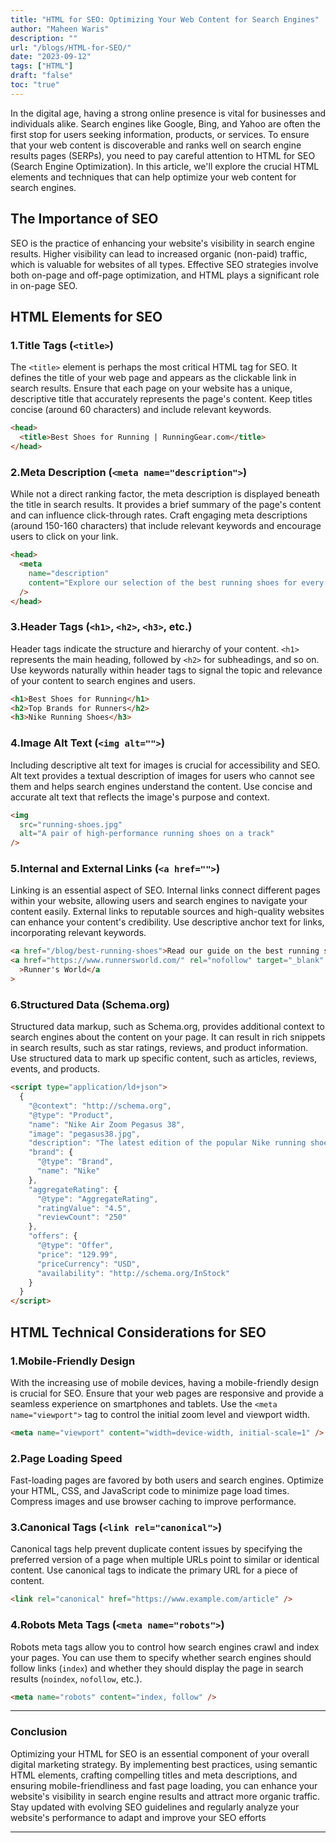 ```yaml
---
title: "HTML for SEO: Optimizing Your Web Content for Search Engines"
author: "Maheen Waris"
description: ""
url: "/blogs/HTML-for-SEO/"
date: "2023-09-12"
tags: ["HTML"]
draft: "false"
toc: "true"
---
```


In the digital age, having a strong online presence is vital for businesses and individuals alike. Search engines like Google, Bing, and Yahoo are often the first stop for users seeking information, products, or services. To ensure that your web content is discoverable and ranks well on search engine results pages (SERPs), you need to pay careful attention to HTML for SEO (Search Engine Optimization). In this article, we'll explore the crucial HTML elements and techniques that can help optimize your web content for search engines.

## The Importance of SEO

SEO is the practice of enhancing your website's visibility in search engine results. Higher visibility can lead to increased organic (non-paid) traffic, which is valuable for websites of all types. Effective SEO strategies involve both on-page and off-page optimization, and HTML plays a significant role in on-page SEO.

## HTML Elements for SEO

### 1.Title Tags (`<title>`)

The `<title>` element is perhaps the most critical HTML tag for SEO. It defines the title of your web page and appears as the clickable link in search results. Ensure that each page on your website has a unique, descriptive title that accurately represents the page's content. Keep titles concise (around 60 characters) and include relevant keywords.

```html
<head>
  <title>Best Shoes for Running | RunningGear.com</title>
</head>
```

### 2.Meta Description (`<meta name="description">`)

While not a direct ranking factor, the meta description is displayed beneath the title in search results. It provides a brief summary of the page's content and can influence click-through rates. Craft engaging meta descriptions (around 150-160 characters) that include relevant keywords and encourage users to click on your link.

```html
<head>
  <meta
    name="description"
    content="Explore our selection of the best running shoes for every type of runner. Discover top brands and find the perfect pair to enhance your performance."
  />
</head>
```

### 3.Header Tags (`<h1>`, `<h2>`, `<h3>`, etc.)

Header tags indicate the structure and hierarchy of your content. `<h1>` represents the main heading, followed by `<h2>` for subheadings, and so on. Use keywords naturally within header tags to signal the topic and relevance of your content to search engines and users.

```html
<h1>Best Shoes for Running</h1>
<h2>Top Brands for Runners</h2>
<h3>Nike Running Shoes</h3>
```

### 4.Image Alt Text (`<img alt="">`)

Including descriptive alt text for images is crucial for accessibility and SEO. Alt text provides a textual description of images for users who cannot see them and helps search engines understand the content. Use concise and accurate alt text that reflects the image's purpose and context.

```html
<img
  src="running-shoes.jpg"
  alt="A pair of high-performance running shoes on a track"
/>
```

### 5.Internal and External Links (`<a href="">`)

Linking is an essential aspect of SEO. Internal links connect different pages within your website, allowing users and search engines to navigate your content easily. External links to reputable sources and high-quality websites can enhance your content's credibility. Use descriptive anchor text for links, incorporating relevant keywords.

```html
<a href="/blog/best-running-shoes">Read our guide on the best running shoes</a>
<a href="https://www.runnersworld.com/" rel="nofollow" target="_blank"
  >Runner's World</a
>
```

### 6.Structured Data (Schema.org)

Structured data markup, such as Schema.org, provides additional context to search engines about the content on your page. It can result in rich snippets in search results, such as star ratings, reviews, and product information. Use structured data to mark up specific content, such as articles, reviews, events, and products.

```html
<script type="application/ld+json">
  {
    "@context": "http://schema.org",
    "@type": "Product",
    "name": "Nike Air Zoom Pegasus 38",
    "image": "pegasus38.jpg",
    "description": "The latest edition of the popular Nike running shoe...",
    "brand": {
      "@type": "Brand",
      "name": "Nike"
    },
    "aggregateRating": {
      "@type": "AggregateRating",
      "ratingValue": "4.5",
      "reviewCount": "250"
    },
    "offers": {
      "@type": "Offer",
      "price": "129.99",
      "priceCurrency": "USD",
      "availability": "http://schema.org/InStock"
    }
  }
</script>
```

## HTML Technical Considerations for SEO

### 1.Mobile-Friendly Design

With the increasing use of mobile devices, having a mobile-friendly design is crucial for SEO. Ensure that your web pages are responsive and provide a seamless experience on smartphones and tablets. Use the `<meta name="viewport">` tag to control the initial zoom level and viewport width.

```html
<meta name="viewport" content="width=device-width, initial-scale=1" />
```

### 2.Page Loading Speed

Fast-loading pages are favored by both users and search engines. Optimize your HTML, CSS, and JavaScript code to minimize page load times. Compress images and use browser caching to improve performance.

### 3.Canonical Tags (`<link rel="canonical">`)

Canonical tags help prevent duplicate content issues by specifying the preferred version of a page when multiple URLs point to similar or identical content. Use canonical tags to indicate the primary URL for a piece of content.

```html
<link rel="canonical" href="https://www.example.com/article" />
```

### 4.Robots Meta Tags (`<meta name="robots">`)

Robots meta tags allow you to control how search engines crawl and index your pages. You can use them to specify whether search engines should follow links (`index`) and whether they should display the page in search results (`noindex`, `nofollow`, etc.).

```html
<meta name="robots" content="index, follow" />
```

<hr>

### Conclusion

Optimizing your HTML for SEO is an essential component of your overall digital marketing strategy. By implementing best practices, using semantic HTML elements, crafting compelling titles and meta descriptions, and ensuring mobile-friendliness and fast page loading, you can enhance your website's visibility in search engine results and attract more organic traffic. Stay updated with evolving SEO guidelines and regularly analyze your website's performance to adapt and improve your SEO efforts

<script src="https://utteranc.es/client.js"
        repo="maheenwaris/Website"
        issue-term="pathname"
        theme="github-dark"
        crossorigin="anonymous"
        async>
</script>

---

